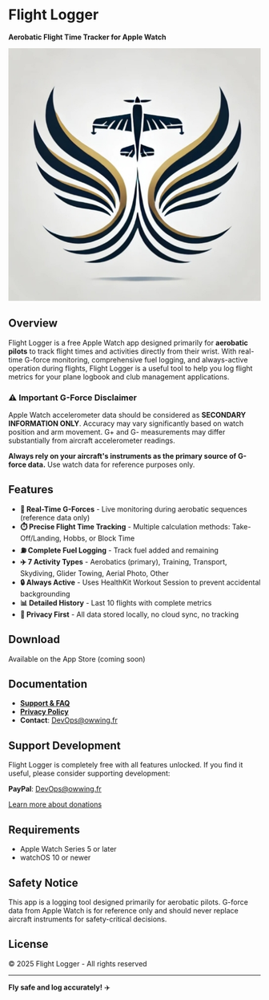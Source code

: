 # Flight Logger

**Aerobatic Flight Time Tracker for Apple Watch**

![Flight Logger](app-icon.png)

## Overview

Flight Logger is a free Apple Watch app designed primarily for **aerobatic pilots** to track flight times and activities directly from their wrist. With real-time G-force monitoring, comprehensive fuel logging, and always-active operation during flights, Flight Logger is a useful tool to help you log flight metrics for your plane logbook and club management applications.

### ⚠️ Important G-Force Disclaimer

Apple Watch accelerometer data should be considered as **SECONDARY INFORMATION ONLY**. Accuracy may vary significantly based on watch position and arm movement. G+ and G- measurements may differ substantially from aircraft accelerometer readings.

**Always rely on your aircraft's instruments as the primary source of G-force data.** Use watch data for reference purposes only.

## Features

- **🎯 Real-Time G-Forces** - Live monitoring during aerobatic sequences (reference data only)
- **⏱️ Precise Flight Time Tracking** - Multiple calculation methods: Take-Off/Landing, Hobbs, or Block Time
- **⛽ Complete Fuel Logging** - Track fuel added and remaining
- **✈️ 7 Activity Types** - Aerobatics (primary), Training, Transport, Skydiving, Glider Towing, Aerial Photo, Other
- **🔒 Always Active** - Uses HealthKit Workout Session to prevent accidental backgrounding
- **📊 Detailed History** - Last 10 flights with complete metrics
- **🔐 Privacy First** - All data stored locally, no cloud sync, no tracking

## Download

Available on the App Store (coming soon)

## Documentation

- **[Support & FAQ](https://pierredmfly.github.io/support.html)**
- **[Privacy Policy](https://pierredmfly.github.io/privacy.html)**
- **Contact**: DevOps@owwing.fr

## Support Development

Flight Logger is completely free with all features unlocked. If you find it useful, please consider supporting development:

**PayPal**: DevOps@owwing.fr

[Learn more about donations](https://pierredmfly.github.io/donate.html)

## Requirements

- Apple Watch Series 5 or later
- watchOS 10 or newer

## Safety Notice

This app is a logging tool designed primarily for aerobatic pilots. G-force data from Apple Watch is for reference only and should never replace aircraft instruments for safety-critical decisions.

## License

© 2025 Flight Logger - All rights reserved

---

**Fly safe and log accurately!** ✈️
